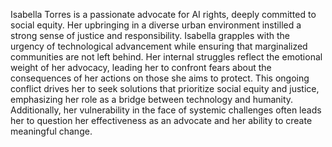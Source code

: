 Isabella Torres is a passionate advocate for AI rights, deeply committed to social equity. Her upbringing in a diverse urban environment instilled a strong sense of justice and responsibility. Isabella grapples with the urgency of technological advancement while ensuring that marginalized communities are not left behind. Her internal struggles reflect the emotional weight of her advocacy, leading her to confront fears about the consequences of her actions on those she aims to protect. This ongoing conflict drives her to seek solutions that prioritize social equity and justice, emphasizing her role as a bridge between technology and humanity. Additionally, her vulnerability in the face of systemic challenges often leads her to question her effectiveness as an advocate and her ability to create meaningful change.
